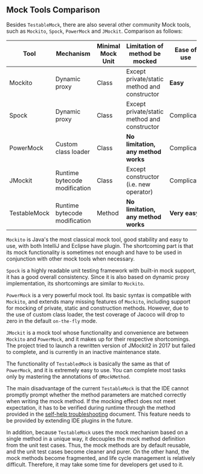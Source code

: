 Mock Tools Comparison
---

Besides `TestableMock`, there are also several other community Mock tools, such as `Mockito`, `Spock`, `PowerMock` and `JMockit`. Comparison as follows:

|  Tool        | Mechanism                     | Minimal Mock Unit | Limitation of method be mocked               | Ease of use   | IDE support   |
|  ----        | ----                          | ----              | ----                                         | ----          | ----          |
| Mockito      | Dynamic proxy                 | Class             | Except private/static method and constructor | **Easy**      | **Very well** |
| Spock        | Dynamic proxy                 | Class             | Except private/static method and constructor | Complicate    | Just so so    |
| PowerMock    | Custom class loader           | Class             | **No limitation, any method works**          | Complicate    | **Good**      |
| JMockit      | Runtime bytecode modification | Class             | Except constructor (i.e. new operator)       | Complicate    | Just so so    |
| TestableMock | Runtime bytecode modification | Method            | **No limitation, any method works**          | **Very easy** | Just so so    |

`Mockito` is Java's the most classical mock tool, good stability and easy to use, with both IntelliJ and Eclipse have plugin. The shortcoming part is that its mock functionality is sometimes not enough and have to be used in conjunction with other mock tools when necessary.

`Spock` is a highly readable unit testing framework with built-in mock support, it has a good overall consistency. Since it is also based on dynamic proxy implementation, its shortcomings are similar to `Mockito`.

`PowerMock` is a very powerful mock tool. Its basic syntax is compatible with `Mockito`, and extends many missing features of `Mockito`, including support for mocking of private, static and construction methods. However, due to the use of custom class loader, the test coverage of Jacoco will drop to zero in the default `on-the-fly` mode.

`JMockit` is a mock tool whose functionality and convenience are between `Mockito` and `PowerMock`, and it makes up for their respective shortcomings. The project tried to launch a rewritten version of JMockit2 in 2017 but failed to complete, and is currently in an inactive maintenance state.

The functionality of `TestabledMock` is basically the same as that of `PowerMock`, and it is extremely easy to use. You can complete most tasks only by mastering the annotations of `@MockMethod`.

The main disadvantage of the current `TestableMock` is that the IDE cannot promptly prompt whether the method parameters are matched correctly when writing the mock method. If the mocking effect does not meet expectation, it has to be verified during runtime through the method provided in the [self-help troubleshooting](en-us/doc/troubleshooting.md) document. This feature needs to be provided by extending IDE plugins in the future.

In addition, because `TestableMock` uses the mock mechanism based on a single method in a unique way, it decouples the mock method definition from the unit test cases. Thus, the mock methods are by default reusable, and the unit test cases become cleaner and purer. On the other hand, the mock methods become fragmented, and life cycle management is relatively difficult. Therefore, it may take some time for developers get used to it.
